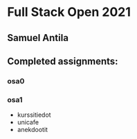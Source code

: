 # Full Stack Open 2021
## Samuel Antila

## Completed assignments:

### osa0
### osa1
* kurssitiedot
* unicafe
* anekdootit